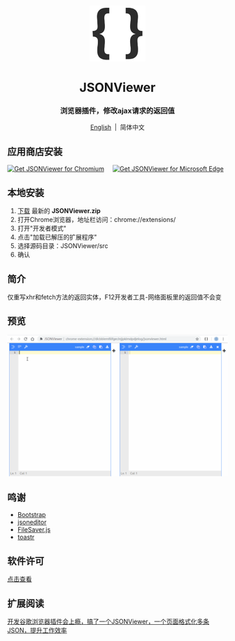 <p align="center">
    <img src="./src/images/128.png" width="128">
</p>

<h1 align="center">JSONViewer</h1>

<div align="center">

### 浏览器插件，修改ajax请求的返回值

[English](README.md) &nbsp;|&nbsp; 简体中文
</div>

## 应用商店安装
<a href="https://chrome.google.com/webstore/detail/jsonviewer/khbdpaabobknhhlpglenglkkhdmkfnca"><img src="./show/chrome.png" width="200" alt="Get JSONViewer for Chromium"></a>&nbsp;&nbsp;&nbsp;&nbsp;
<a href="https://microsoftedge.microsoft.com/addons/detail/plbmlbokmdfffnjgepkiknofbbljempm"><img src="./show/edge.png" width="160" alt="Get JSONViewer for Microsoft Edge"></a>

## 本地安装
1. [下载](https://github.com/oppoic/JSONViewer/releases) 最新的 **JSONViewer.zip**
2. 打开Chrome浏览器，地址栏访问：chrome://extensions/
3. 打开"开发者模式"
4. 点击"加载已解压的扩展程序"
5. 选择源码目录：JSONViewer/src
6. 确认

## 简介
仅重写xhr和fetch方法的返回实体，F12开发者工具-网络面板里的返回值不会变

## 预览
![预览](/pic/jsonviewer.gif)

## 鸣谢
* [Bootstrap](https://github.com/twbs/bootstrap)
* [jsoneditor](https://github.com/josdejong/jsoneditor)
* [FileSaver.js](https://github.com/eligrey/FileSaver.js)
* [toastr](https://github.com/CodeSeven/toastr)

## 软件许可
[点击查看](LICENSE)

## 扩展阅读
[开发谷歌浏览器插件会上瘾，搞了一个JSONViewer，一个页面格式化多条JSON，提升工作效率](https://www.cnblogs.com/oppoic/p/10444012.html)